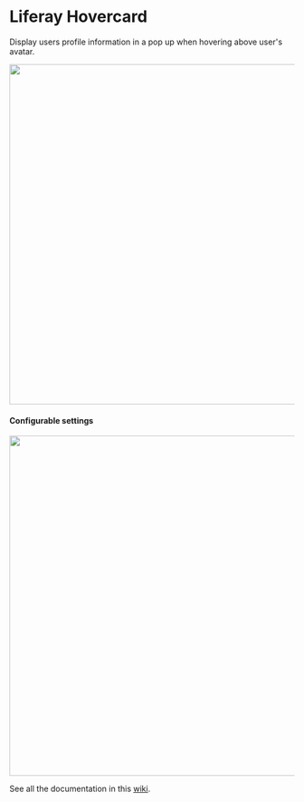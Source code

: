 Liferay Hovercard
=========================

Display users profile information in a pop up when hovering above user's avatar.

<img width="600" src="https://raw.githubusercontent.com/asotog/liferay-hovercard/LR-7-migration/screen-captures/animated-capture-1.gif"/>

#### Configurable settings

<img width="600" src="https://raw.githubusercontent.com/asotog/liferay-hovercard/LR-7-migration/screen-captures/screenshot-settings.png"/>

See all the documentation in this [wiki](http://wiki.rivetlogic.com/display/LRA/Hovercard).
